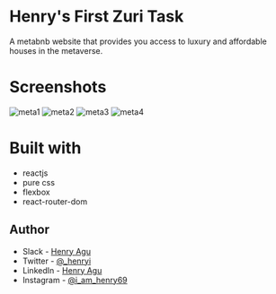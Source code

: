 # Henry's First Zuri Task

A metabnb website that provides you access to luxury and affordable houses in the metaverse.

# Screenshots
![meta1](https://user-images.githubusercontent.com/74037448/201494011-2691e179-e0ee-46d3-9a56-07fb9920758f.PNG)
![meta2](https://user-images.githubusercontent.com/74037448/201494019-d651267e-139f-4bbd-91c3-4dfc979697e0.PNG)
![meta3](https://user-images.githubusercontent.com/74037448/201494023-94decadf-5510-46ff-acb6-750508c8956d.PNG)
![meta4](https://user-images.githubusercontent.com/74037448/201494026-22f86270-659c-4d2f-886a-306fc15b49fb.PNG)



# Built with
- reactjs
- pure css
- flexbox
- react-router-dom

## Author

- Slack - [Henry Agu](https://hng9.slack.com/aguhenrychuks)
- Twitter - [@\_henryi](https://www.twitter.com/_henryi)
- LinkedIn - [Henry Agu](https://www.linkedin.com/in/agu-henry-871a981b0)
- Instagram - [@i_am_henry69](https://instagram.com/i_am_henry69?igshid=YmMyMTA2M2Y=)
